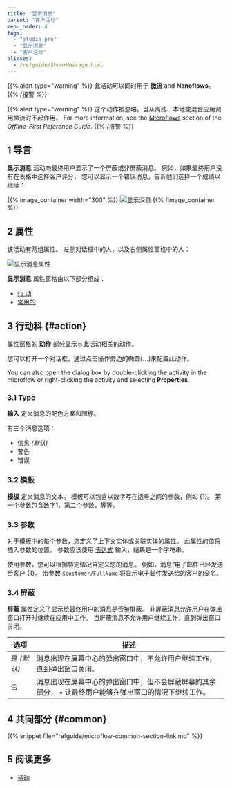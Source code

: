 ```yaml
---
title: "显示消息"
parent: "客户活动"
menu_order: 4
tags:
  - "studio pro"
  - "显示消息"
  - "客户活动"
aliases:
  - /refguide/Show+Message.html
---
```


{{% alert type="warning" %}}
此活动可以同时用于 **微流** and **Nanoflows**。
{{% /报警 %}}

{{% alert type="warning" %}}
这个动作被忽略，当从离线、本地或混合应用调用微流时不起作用。 For more information, see the [Microflows](offline-first#microflows) section of the *Offline-First Reference Guide*.
{{% /报警 %}}

## 1 导言

**显示消息** 活动向最终用户显示了一个屏蔽或非屏蔽消息。 例如，如果最终用户没有在表格中选择客户评分， 您可以显示一个错误消息，告诉他们选择一个成绩以继续：

{{% image_container width="300" %}}
![显示消息](attachments/client-activities/show-message.png)
{{% /image_container %}}

## 2 属性

该活动有两组属性。 左侧对话框中的人，以及右侧属性窗格中的人：

![显示消息属性](attachments/client-activities/show-message-properties.png)

**显示消息** 属性窗格由以下部分组成：

* [行 动](#action)
* [常用的](#common)

## 3 行动科 {#action}

属性窗格的 **动作** 部分显示与此活动相关的动作。

您可以打开一个对话框，通过点击操作旁边的椭圆(**…**)来配置此动作。

You can also open the dialog box by double-clicking the activity in the microflow or right-clicking the activity and selecting **Properties**.

### 3.1 Type

**输入** 定义消息的配色方案和图标。

有三个消息选项：

* 信息 *(默认)*
* 警告
* 错误

### 3.2 模板

**模板** 定义消息的文本。 模板可以包含以数字写在括号之间的参数，例如 {1}。 第一个参数包含数字1，第二个参数，等等。

### 3.3 参数

对于模板中的每个参数，您定义了上下文实体或关联实体的属性。 此属性的值将插入参数的位置。 参数应该使用 [表达式](expressions) 输入，结果是一个字符串。

使用参数，您可以根据特定情况自定义您的消息。 例如，消息“电子邮件已经发送给客户 {1}。 带参数 `$customer/FullName` 将显示电子邮件发送给的客户的全名。

### 3.4 屏蔽

**屏蔽** 属性定义了显示给最终用户的消息是否被屏蔽。 非屏蔽消息允许用户在弹出窗口打开时继续在应用中工作。 当屏蔽消息不允许用户继续工作，直到弹出窗口关闭。

| 选项       | 描述                                                    |
| -------- | ----------------------------------------------------- |
| 是 *(默认)* | 消息出现在屏幕中心的弹出窗口中，不允许用户继续工作，直到弹出窗口关闭。                   |
| 否        | 消息出现在屏幕中心的弹出窗口中，但不会屏蔽屏幕的其余部分， • 让最终用户能够在弹出窗口的情况下继续工作。 |

## 4 共同部分 {#common}

{{% snippet file="refguide/microflow-common-section-link.md" %}}

## 5 阅读更多

* [活动](活动)